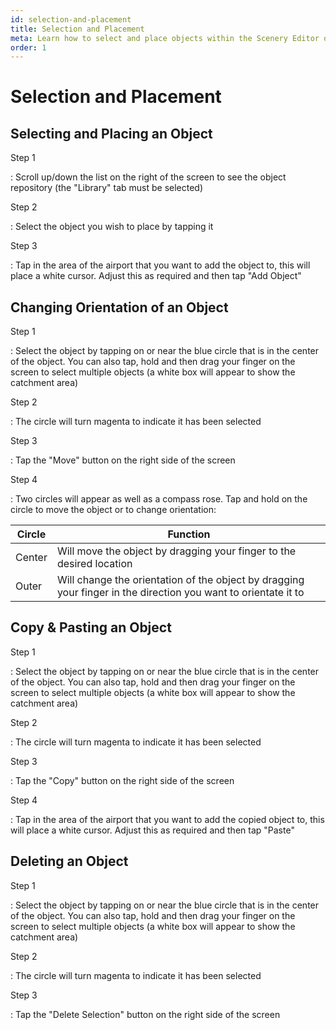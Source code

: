 ```yaml
---
id: selection-and-placement
title: Selection and Placement
meta: Learn how to select and place objects within the Scenery Editor of Infinite Flight.
order: 1
---
```




# Selection and Placement



## Selecting and Placing an Object



Step 1

: Scroll up/down the list on the right of the screen to see the object repository (the "Library" tab must be selected)



Step 2

: Select the object you wish to place by tapping it



Step 3

: Tap in the area of the airport that you want to add the object to, this will place a white cursor. Adjust this as required and then tap "Add Object"



## Changing Orientation of an Object



Step 1

: Select the object by tapping on or near the blue circle that is in the center of the object. You can also tap, hold and then drag your finger on the screen to select multiple objects (a white box will appear to show the catchment area)



Step 2

: The circle will turn magenta to indicate it has been selected



Step 3

: Tap the "Move" button on the right side of the screen



Step 4

: Two circles will appear as well as a compass rose. Tap and hold on the circle to move the object or to change orientation:



| Circle | Function                                                     |
| ------ | ------------------------------------------------------------ |
| Center | Will move the object by dragging your finger to the desired location |
| Outer  | Will change the orientation of the object by dragging your finger in the direction you want to orientate it to |



## Copy & Pasting an Object



Step 1

: Select the object by tapping on or near the blue circle that is in the center of the object. You can also tap, hold and then drag your finger on the screen to select multiple objects (a white box will appear to show the catchment area)



Step 2

: The circle will turn magenta to indicate it has been selected



Step 3

: Tap the "Copy" button on the right side of the screen



Step 4

: Tap in the area of the airport that you want to add the copied object to, this will place a white cursor. Adjust this as required and then tap "Paste"



## Deleting an Object



Step 1

: Select the object by tapping on or near the blue circle that is in the center of the object. You can also tap, hold and then drag your finger on the screen to select multiple objects (a white box will appear to show the catchment area)



Step 2

: The circle will turn magenta to indicate it has been selected



Step 3

: Tap the "Delete Selection" button on the right side of the screen



